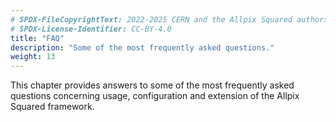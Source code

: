 ```yaml
---
# SPDX-FileCopyrightText: 2022-2025 CERN and the Allpix Squared authors
# SPDX-License-Identifier: CC-BY-4.0
title: "FAQ"
description: "Some of the most frequently asked questions."
weight: 13
---
```


This chapter provides answers to some of the most frequently asked questions concerning usage, configuration and extension of
the Allpix Squared framework.

